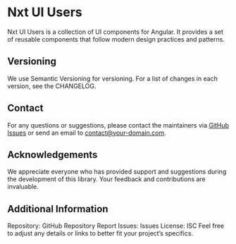 # Nxt UI Users

Nxt UI Users is a collection of UI components for Angular. It provides a set of reusable components that follow
modern design practices and patterns.

## Versioning

We use Semantic Versioning for versioning. For a list of changes in each version, see the CHANGELOG.

## Contact

For any questions or suggestions, please contact the maintainers
via [GitHub Issues](https://github.com/SmartPaymentServices/nxt-ui-users/issues) or send an email
to [contact@your-domain.com](mailto:contact@your-domain.com).

## Acknowledgements

We appreciate everyone who has provided support and suggestions during the development of this library. Your feedback
and contributions are invaluable.

## Additional Information

Repository: GitHub Repository
Report Issues: Issues
License: ISC
Feel free to adjust any details or links to better fit your project’s specifics.
